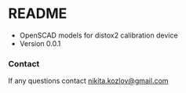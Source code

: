 # README #

* OpenSCAD models for distox2 calibration device
* Version 0.0.1

### Contact ###

If any questions contact nikita.kozlov@gmail.com